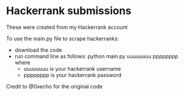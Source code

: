 # Hackerrank submissions
These were created from my Hackerrank account


To use the main.py file to scrape hackerranks:
  * download the code
  * run command line as follows: python main.py uuuuuuuu pppppppp
    where
    * uuuuuuuu is your hackerrank username
    * pppppppp is your hackerrank password

Credit to @0xecho for the original code 
